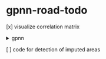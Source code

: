 # gpnn-road-todo

[x] visualize correlation matrix 

<details>
  <summary> gpnn </summary>
  
  ```DBG_GPNN=1 DBG_HIGH_PERCENT=1 DBG_ROAD_EVAL_LOOP_BREAK=1 python run_multi.py --purge true --retrains false```
  
  [X] remove dutils from cifar, and use the github version
  
  [ ] how are keys made?

  [ ] how many levels and when to stop?
  
  [X] pyrdown argument list
  
  [ ] above image size?

  [ ] visualize some filled images at high percentage size. early break in eval loop

  [ ] is holefilling problematic at any percentage? ( high area i think )

  [ ] use nearness?
  
  ---
</details>

[ ] code for detection of imputed areas
